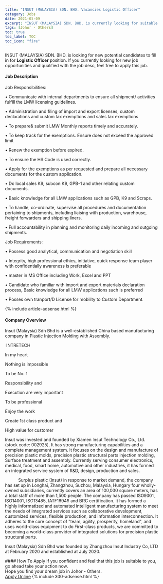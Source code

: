 ```yaml
---
title: "INSUT (MALAYSIA) SDN. BHD. Vacancies Logistic Officer" 
category: Jobs 
date: 2021-05-09 
excerpt: "INSUT (MALAYSIA) SDN. BHD. is currently looking for suitable person to fill in the Logistic Officer which based in Johor - Others" 
tags: [Johor - Others] 
toc: true 
toc_label: TOC 
toc_icon: "fire" 
--- 
```


<p>INSUT (MALAYSIA) SDN. BHD. is looking for new potential candidates to fill in for <b>Logistic Officer</b> position. If you currently looking for new job opportunities and qualified with the job desc, feel free to apply this job.
</p><div><div><h4>Job Description</h4></div><div><div><span><div><p>Job Responsibilities:</p><p>&#8226;	Communicate with internal departments to ensure all shipment/ activities fulfill the LMW licensing guidelines.</p><p>&#8226;	Administration and filing of import and export licenses, custom declarations and custom tax exemptions and sales tax exemptions.</p><p>&#8226;	To prepare&amp; submit LMW Monthly reports timely and accurately.</p><p>&#8226;	To keep track for the exemptions. Ensure does not exceed the approved limit</p><p>&#8226;	Renew the exemption before expired.</p><p>&#8226;	To ensure the HS Code is used correctly.</p><p>&#8226;	Apply for the exemptions as per requested and prepare all necessary documents for the custom application.</p><p>&#8226;	Do local sales K9, subcon K9, GPB-1 and other relating custom documents.</p><p>&#8226;	Basic knowledge for all LMW applications such as GPB, K9 and Scraps.</p><p>&#8226;	To handle, co-ordinate, supervise all procedures and documentation pertaining to shipments, including liaising with production, warehouse, freight forwarders and shipping liners.</p><p>&#8226;	Full accountability in planning and monitoring daily incoming and outgoing shipments.</p><p>Job Requirements:</p><p>&#8226;	Possess good analytical, communication and negotiation skill&#160;</p><p>&#8226;	Integrity, high professional ethics, initiative, quick response team player with confidentially awareness is preferable</p><p>&#8226;	master in MS Office including Work, Excel and PPT</p><p>&#8226;	Candidate who familiar with import and export materials declaration process, Basic knowledge for all LMW applications such is preferred</p><p>&#8226;	Posses own tranport/D License for mobility to Custom Department.&#160;</p></div></span></div></div></div> 
{% include article-adsense.html %} 
<div><div><h4>Company Overview</h4></div><div><div><span><div><p>Insut (Malaysia) Sdn Bhd&#160;is a well-established China based manufacturing company in Plastic Injection Molding with Assembly.</p><p>&#160;INTRETECH</p><p>In my heart</p><p>Nothing is impossible</p><p>To be No. 1</p><p>Responsibility and</p><p>Execution are very important</p><p>To be professional</p><p>Enjoy the work</p><p>Create 1st class product and</p><p>High value for customer</p><p>Insut was invested and founded by Xiamen Insut Technology Co., Ltd. (stock code: 002925). It has strong manufacturing capabilities and a complete management system. It focuses on the design and manufacture of precision plastic molds, precision plastic structural parts injection molding, Surface treatment and assembly.&#160;Currently serving consumer electronics, medical, food, smart home, automotive and other industries, it has formed an integrated service system of R&amp;D, design, production and sales.</p><p>&#160;&#160;&#160;&#160;&#160;&#160;&#160;&#160;&#160;&#160;&#160;Surplus plastic&#160;(Insut)&#160;in response to market demand, the company has set up in Longhai, Zhangzhou, Suzhou, Malaysia, Hungary four wholly-owned subsidiaries, currently covers an area of 100,000 square meters, has a total staff of more than 1,500 people.&#160;The company has passed ISO9001, ISO14001, ISO13485, IATF16949 and BRC certification.&#160;It has formed a highly informatized and automated intelligent manufacturing system to meet the needs of integrated services such as collaborative development, customized services, flexible production, and information interconnection. It adheres to the core concept of "team, agility, prosperity, homeland", and uses world-class equipment to do First-class products, we are committed to becoming a world-class provider of integrated solutions for precision plastic structural parts.</p><p>Insut (Malaysia) Sdn Bhd was founded by Zhangzhou Insut Industry Co, LTD at February 2020 and established at July 2020.</p></div></span></div></div></div> 
#### How To Apply 
If you confident and feel that this job is suitable to you, go ahead take your action now. <br/> 
Hope you find your dream job in Johor - Others. <br/> 
<a href="https://www.jobstreet.com.my/en/job/logistic-officer-4559687?jobId=jobstreet-my-job-4559687&" class="btn btn--info" target="_blank" rel="nofollow noopenner">Apply Online</a> 
{% include 300-adsense.html %} 